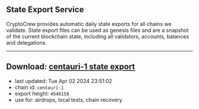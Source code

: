 ## State Export Service
CryptoCrew provides automatic daily state exports for all chains we validate. State export files can be used as genesis files and are a snapshot of the current blockchain state, including all validators, accounts, balances and delegations.

---
**Download: [centauri-1 state export](https://dl-eu2.ccvalidators.com/SERVICE/composable/centauri-1_export_4540158.json)**
---

- last updated: Tue Apr 02 2024 23:51:02
- chain id: `centauri-1`
- export height: `4540158`
- use for: airdrops, local tests, chain recovery
